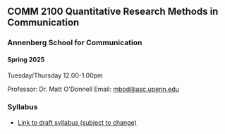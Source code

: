 ## COMM 2100 Quantitative Research Methods in Communication


### Annenberg School for Communication

#### Spring 2025


Tuesday/Thursday 12.00-1.00pm



Professor: Dr. Matt O'Donnell Email: mbod@asc.upenn.edu



### Syllabus

* [Link to draft syllabus (subject to change)](syllabus.md)
